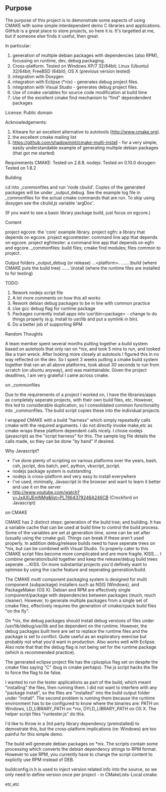 Purpose
-------
The purpose of this project is to demonstrate some aspects of using CMAKE with some simple interdependent demo C libraries and applications. GitHub is a great place to store projects, so here it is. It's targetted at me, but if someone else finds it useful, then great.

In particular:

1. generation of multiple debian packages with dependencies (also RPM), focussing on runtime, dev, debug packaging.
2. Cross-platform. Tested on Windows XP/7 32/64bit; Linux (Ubuntu) 32/64bit; FreeBSD (64bit); OS X (previous version tested)
2. integration with Doxygen
3. integration with Eclipse (*nix) - generates debug project files.
4. integration with Visual Studio - generates debug project files.
5. Use of cmake variables for source code modification at build time
6. Use of the excellent cmake find mechanism to "find" dependendent packages

License:
Public domain

Acknowledgements:
1. Kitware for an excellent alternative to autotools (http://www.cmake.org).
2. the excellent cmake mailing list
3. https://github.com/shadowmint/cmake-multi-install - for a very simple, easily understandable example of generating multiple debian packages (that got me started)

Requirements
CMAKE: Tested on 2.8.8.
nodejs: Tested on 0.10.0
doxygen: Tested on 1.8.2

Building

cd into _commonfiles and run 'node cbuild'. Copies of the generated packages will be under _output_debug. See the example log file in _commonfiles for the actual cmake commands that are run. To skip using doxygen see the cbuild,js variable 'argDoc'.

(If you want to see a basic library package build, just focus on egcore.)

Content

project egcore: the 'core' example library.
project egfn: a library that depends on egcore.
project egcoretester: command line app that depends on egcore.
project egfntester: a command line app that depends on egfn and egcore.
_commonfiles: build files; cmake find modules; files common to project.

Output folders
_output_debug (or release)
...\<platform>.<architecture>
.......\build (where CMAKE puts the build tree)
.......\install (where the runtime files are installed to for testing)


TODO:
1. Rework nodejs script file
2. A lot more comments on how this all works
3. Rework debian debug packages to be in line with common practice
4. Use gcc debug flag for runtime package
5. Packages currently install apps into \usr\bin\<package> - change to do things properly (e.g. install to usr/lib and put a symlink in bin).
6. Do a better job of supporting RPM 

Random Thoughts

A team member spent several months putting together a build system based on autotools that only ran on *nix, and took 5 mins to run, and looked like a train wreck. After looking more closely at autotools I figured this in no way reflected on the dev. So I spent 3 weeks putting a cmake build system together that ran an all above platforms, took about 30 seconds to run from scratch (on ubuntu anyway), and was maintainable. Given the project deadlines, I am very grateful I came across cmake.

on _commonfiles

Due to the requirements of a project I worked on, I have the libraries/apps as completely seperate projects, with their own build files, etc. However, this led to considerable duplication, so I consolidated common functionality into _commonfiles. The build script copies these into the individual projects.

I wrapped CMAKE with a build "harness" which simply repeatedly calls cmake with the required arguments. I do not directly invoke make,etc as cmake wraps these platform dependent calls nicely. I chose nodejs (javascript) as the "script harness" for this. The sample log file details the calls made, so they can be done "by hand" if desired. 

Why Javascript?
* I've done plenty of scripting on various platforms over the years, bash, csh, jscript, dos batch, perl, python, vbscript, jscript.
* nodejs package system is outstanding
* nodejs is cross-platform and very easy to install everywhere
* I've used, minimally, Javascript in the browser and want to learn it better and use it on the server
* http://www.youtube.com/watch?v=JxAXlJEmNMg&list=PL7664379246A246CB (Crockford on Javascript)

on CMAKE

CMAKE has 2 distinct steps: generation of the build tree; and building. It has a variable cache that can be used at build time to control the build process. Some of the variables are set at generation time, some can be set after (usually using the cmake gui). Things can break if these aren't used properly. In addition debug/release builds need to have seperate trees on *nix, but can be combined with Visual Studio. To properly cater to this CMAKE script files become more complicated and are more fragile. KISS.... I combine generation/build together and keep the release/debug build trees seperate ....KISS. On more substantial projects you'd definely want to optimise by using the cache feature and seperating generation/build.

The CMAKE multi component packaging system is designed for multi component (subpackage) installers such as NSIS (Windows), and PackageMaker (OS X). Debian and RPM are effectively single component/package with dependencies between packages (much, much cleaner). However, to generate multiple packages from a single set of cmake files, effectively requires the generation of cmake/cpack build files "on the fly".

On *nix, the debug packages should install debug versions of files under /usr/lib/debug/usr/lib and be dependent on the runtime. However, the debug packages built here are set to replace the runtime files and  the package is set to conflict. Quite useful as an exploratory exercise but probably not what you'd want in production. Also works well with Eclipse. Also note that that the debug flag is not being set for the runtime package (which is recommended practice).

The generated eclipse project file has the cplusplus flag set on despite the cmake files saying "C" (bug in cmake perhaps). The js script hacks the file to force the flag to be false.

I wanted to run the tester applications as part of the build, which meant "installing" the files, then running them. I did not want to interfere with any "package install", so the files are "installed" into the build output folder under "install". The second problem is running them because the runtime environment has to be configured to know where the binaries are: PATH on Windows, LD_LIBRARY_PATH on *nix, DYLD_LIBRARY_PATH on OS X. The helper script files "runtester.js" do this.

I'd like to throw in a 3rd party library dependency (preinstalled) to demostrate this, but the cross-platform implications (re: Windows) are too painful for this simple demo.

The build will generate debian packages on *nix. The scripts contain some processing which converts the debian dependency strings to RPM format. However to use RPM, you currently have to change the script content to explictly use RPM instead of DEB.

buildconfig.in.h is used to inject version related info into the source, so we only need to define version once per project - in CMakeLists-Local.cmake.

etc,etc

